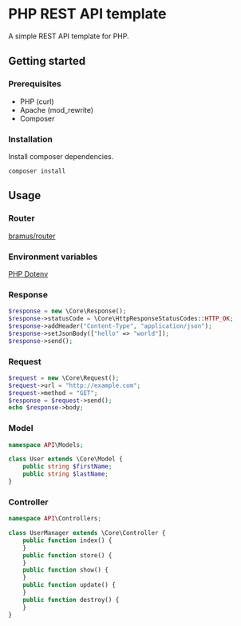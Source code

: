 # PHP REST API template

A simple REST API template for PHP.

## Getting started

### Prerequisites

- PHP (curl)
- Apache (mod_rewrite)
- Composer

### Installation

Install composer dependencies.

```
composer install
```

## Usage

### Router

[bramus/router](https://github.com/bramus/router)

### Environment variables

[PHP Dotenv](https://github.com/vlucas/phpdotenv)

### Response

```php
$response = new \Core\Response();
$response->statusCode = \Core\HttpResponseStatusCodes::HTTP_OK;
$response->addHeader("Content-Type", "application/json");
$response->setJsonBody(["hello" => "world"]);
$response->send();
```

### Request

```php
$request = new \Core\Request();
$request->url = "http://example.com";
$request->method = "GET";
$response = $request->send();
echo $response->body;
```

### Model

```php
namespace API\Models;

class User extends \Core\Model {
    public string $firstName;
    public string $lastName;
}
```

### Controller

```php
namespace API\Controllers;

class UserManager extends \Core\Controller {
    public function index() {
    }
    public function store() {
    }
    public function show() {
    }
    public function update() {
    }
    public function destroy() {
    }
}
```
